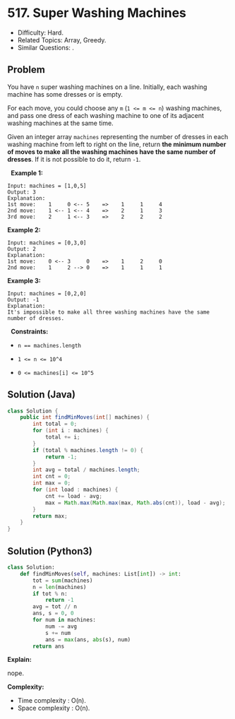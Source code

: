 # 517. Super Washing Machines

- Difficulty: Hard.
- Related Topics: Array, Greedy.
- Similar Questions: .

## Problem

You have ```n``` super washing machines on a line. Initially, each washing machine has some dresses or is empty.

For each move, you could choose any ```m``` (```1 <= m <= n```) washing machines, and pass one dress of each washing machine to one of its adjacent washing machines at the same time.

Given an integer array ```machines``` representing the number of dresses in each washing machine from left to right on the line, return **the minimum number of moves to make all the washing machines have the same number of dresses**. If it is not possible to do it, return ```-1```.

 
**Example 1:**

```
Input: machines = [1,0,5]
Output: 3
Explanation:
1st move:    1     0 <-- 5    =>    1     1     4
2nd move:    1 <-- 1 <-- 4    =>    2     1     3
3rd move:    2     1 <-- 3    =>    2     2     2
```

**Example 2:**

```
Input: machines = [0,3,0]
Output: 2
Explanation:
1st move:    0 <-- 3     0    =>    1     2     0
2nd move:    1     2 --> 0    =>    1     1     1
```

**Example 3:**

```
Input: machines = [0,2,0]
Output: -1
Explanation:
It's impossible to make all three washing machines have the same number of dresses.
```

 
**Constraints:**


	
- ```n == machines.length```
	
- ```1 <= n <= 10^4```
	
- ```0 <= machines[i] <= 10^5```

## Solution (Java)
```java
class Solution {
    public int findMinMoves(int[] machines) {
        int total = 0;
        for (int i : machines) {
            total += i;
        }
        if (total % machines.length != 0) {
            return -1;
        }
        int avg = total / machines.length;
        int cnt = 0;
        int max = 0;
        for (int load : machines) {
            cnt += load - avg;
            max = Math.max(Math.max(max, Math.abs(cnt)), load - avg);
        }
        return max;
    }
}
```

## Solution (Python3)

```python
class Solution:
    def findMinMoves(self, machines: List[int]) -> int:
        tot = sum(machines)
        n = len(machines)
        if tot % n:
            return -1
        avg = tot // n
        ans, s = 0, 0
        for num in machines:
            num -= avg
            s += num
            ans = max(ans, abs(s), num)
        return ans
```

**Explain:**

nope.

**Complexity:**

* Time complexity : O(n).
* Space complexity : O(n).
